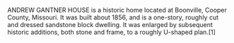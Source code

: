 ANDREW GANTNER HOUSE is a historic home located at Boonville, Cooper County, Missouri. It was built about 1856, and is a one-story, roughly cut and dressed sandstone block dwelling. It was enlarged by subsequent historic additions, both stone and frame, to a roughly U-shaped plan.[1]

